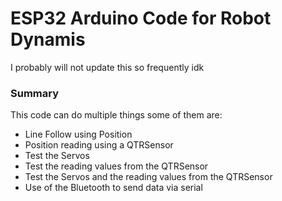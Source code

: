 # ESP32 Arduino Code for Robot Dynamis

I probably will not update this so frequently idk

### Summary

This code can do multiple things some of them are:

* Line Follow using Position
* Position reading using a QTRSensor
* Test the Servos
* Test the reading values from the QTRSensor
* Test the Servos and the reading values from the QTRSensor
* Use of the Bluetooth to send data via serial
